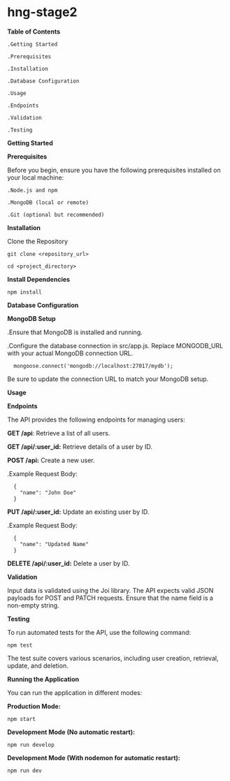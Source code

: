 # hng-stage2
**Table of Contents**

    .Getting Started
    
    .Prerequisites
    
    .Installation
    
    .Database Configuration
    
    .Usage
    
    .Endpoints
    
    .Validation
    
    .Testing

**Getting Started**

**Prerequisites**

Before you begin, ensure you have the following prerequisites installed on your local machine:
  
    .Node.js and npm
    
    .MongoDB (local or remote)
    
    .Git (optional but recommended)

**Installation**

Clone the Repository

    git clone <repository_url>
    
    cd <project_directory>

**Install Dependencies**

    npm install

**Database Configuration**

**MongoDB Setup**

  .Ensure that MongoDB is installed and running.
  
  .Configure the database connection in src/app.js. Replace MONGODB_URL with your actual MongoDB connection URL.

      mongoose.connect('mongodb://localhost:27017/mydb');
      
  Be sure to update the connection URL to match your MongoDB setup.

  **Usage**
  
**Endpoints**

The API provides the following endpoints for managing users:

**GET /api**: Retrieve a list of all users.

**GET /api/:user_id:** Retrieve details of a user by ID.

**POST /api:** Create a new user.

  .Example Request Body:
  
      {
        "name": "John Doe"
      }
      
**PUT /api/:user_id:** Update an existing user by ID.

  .Example Request Body:
  
      {
        "name": "Updated Name"
      }
    
**DELETE /api/:user_id:** Delete a user by ID.

**Validation**

Input data is validated using the Joi library. The API expects valid JSON payloads for POST and PATCH requests. Ensure that the name field is a non-empty string.

**Testing**

To run automated tests for the API, use the following command:

    npm test

The test suite covers various scenarios, including user creation, retrieval, update, and deletion.

**Running the Application**

You can run the application in different modes:

**Production Mode:**

    npm start

**Development Mode (No automatic restart):**

    npm run develop

**Development Mode (With nodemon for automatic restart):**

    npm run dev
